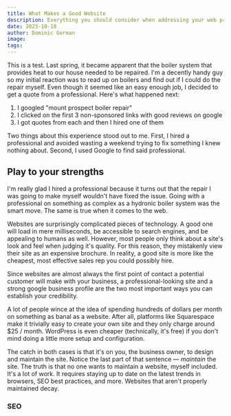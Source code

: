 ```yaml
---
title: What Makes a Good Website
description: Everything you should consider when addressing your web presence.
date: 2023-10-18
author: Dominic German
image: 
tags:
---
```

This is a test.
Last spring, it became apparent that the boiler system that provides heat to our house needed to be repaired. I'm a decently handy guy so my initial reaction was to read up on boilers and find out if I could do the repair myself. Even though it seemed like an easy enough job, I decided to get a quote from a professional. Here's what happened next:

1) I googled "mount prospect boiler repair"
2) I clicked on the first 3 non-sponsored links with good reviews on google
3) I got quotes from each and then I hired one of them

Two things about this experience stood out to me. First, I hired a professional and avoided wasting a weekend trying to fix something I knew nothing about. Second, I used Google to find said professional.

## Play to your strengths

I'm really glad I hired a professional because it turns out that the repair I was going to make myself wouldn't have fixed the issue. Going with a professional on something as complex as a hydronic boiler system was the smart move. The same is true when it comes to the web. 

Websites are surprisingly complicated pieces of technology. A good one will load in mere milliseconds, be accessible to search engines, and be appealing to humans as well. However, most people only think about a site's look and feel when judging it's quality. For this reason, they mistakenly view their site as an expensive brochure. In reality, a good site is more like the cheapest, most effective sales rep you could possibly hire.

Since websites are almost always the first point of contact a potential customer will make with your business, a professional-looking site and a strong google business profile are the two most important ways you can establish your credibility.

A lot of people wince at the idea of spending hundreds of dollars per month on something as banal as a website. After all, platforms like Squarespace make it trivially easy to create your own site and they only charge around $25 / month. WordPress is even cheaper (technically, it's free) if you don't mind doing a little more setup and configuration.

The catch in both cases is that it's on you, the business owner, to design and maintain the site. Notice the last part of that sentence — *maintain* the site. The truth is that no one wants to maintain a website, myself included. It's a lot of work. It requires staying up to date on the latest trends in browsers, SEO best practices, and more. Websites that aren't properly maintained decay.


### SEO

